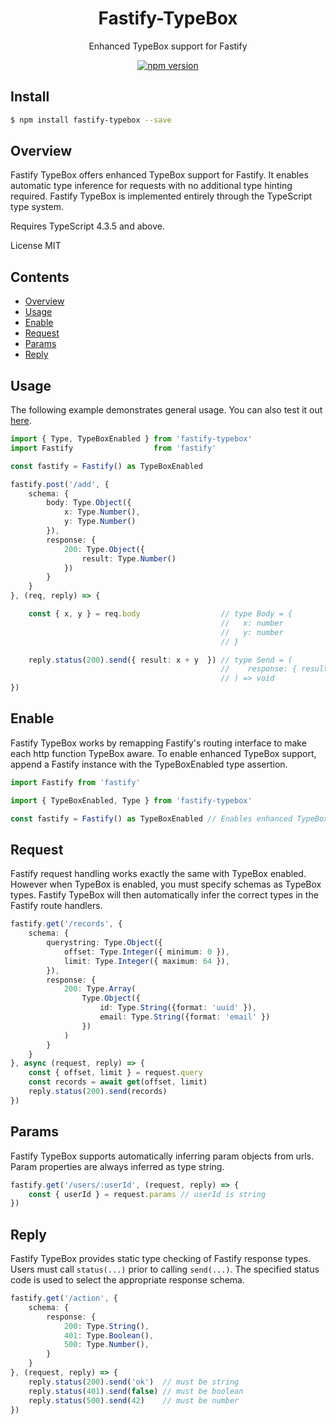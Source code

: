 <div align='center'>

<h1>Fastify-TypeBox</h1>

<p>Enhanced TypeBox support for Fastify</p>

[![npm version](https://badge.fury.io/js/fastify-typebox.svg)](https://badge.fury.io/js/fastify-typebox)

</div>

## Install

```bash
$ npm install fastify-typebox --save
```

## Overview

Fastify TypeBox offers enhanced TypeBox support for Fastify. It enables automatic type inference for requests with no additional type hinting required. Fastify TypeBox is implemented entirely through the TypeScript type system.

Requires TypeScript 4.3.5 and above.

License MIT

## Contents

- [Overview](#Overview)
- [Usage](#Usage)
- [Enable](#Enable)
- [Request](#Request)
- [Params](#Params)
- [Reply](#Reply)

## Usage

The following example demonstrates general usage. You can also test it out [here](https://www.typescriptlang.org/play?#code/JYWwDg9gTgLgBAMQIYGcbAGYE867-gvDKCEOAcg1XW3IFgAoUSWOAb0WsywBUswApgCEIADwA0cPoLgBfOMVIUqabgFoY-AQCMx9BowD0huGrPmLlq9Zu279s0ZMBBMIIB2AE06rscAO7AMAAWPjS8WiKicJoyqCgCsMAQ7k6mDhmZWRmMjADGKWgKXH4AvGHcABQAlHCoFdjSwmK5DMbp2Z1dWWkAIgIYwO4CcCQArjAj9YJQcGMoY0gANgB0cACKY4k4SF5wAEoCKJDuCTFaKHUTEHBDGIlQAp4rad1v7zatKuErAOYCMEq5EMSE8nnIkg4jHwKDywQEICQAC52NDCHAAI5bKBYNBQIa-FFNFYAeW0ACsBHlAWw0ei8MipFoVgA5MYgbSJGriOn0uDaInMtkcrnVXn4WTVHkMemPY6FAQo2kyvm4ABMAAYNYLBKSKVSaeLVaMjmMljAdQJWezOVAakbCJKHXJebJGLJJJVHhjJI8wEssLVSgA+E3+rArNBIGDzSqajXVSMCLyVZX4OVmi0mjErLHbFZIOAAamzuexEe07uq1SAA).

```typescript
import { Type, TypeBoxEnabled } from 'fastify-typebox'
import Fastify                  from 'fastify'

const fastify = Fastify() as TypeBoxEnabled

fastify.post('/add', { 
    schema: {
        body: Type.Object({
            x: Type.Number(),
            y: Type.Number()
        }),
        response: {
            200: Type.Object({
                result: Type.Number()
            })
        }
    }
}, (req, reply) => {

    const { x, y } = req.body                  // type Body = {
                                               //   x: number
                                               //   y: number
                                               // }

    reply.status(200).send({ result: x + y  }) // type Send = (
                                               //    response: { result: number }
                                               // ) => void
})
```

## Enable

Fastify TypeBox works by remapping Fastify's routing interface to make each http function TypeBox aware. To enable enhanced TypeBox support, append a Fastify instance with the TypeBoxEnabled type assertion.

```typescript
import Fastify from 'fastify'

import { TypeBoxEnabled, Type } from 'fastify-typebox'

const fastify = Fastify() as TypeBoxEnabled // Enables enhanced TypeBox support
```

## Request

Fastify request handling works exactly the same with TypeBox enabled. However when TypeBox is enabled, you must specify schemas as TypeBox types. Fastify TypeBox will then automatically infer the correct types in the Fastify route handlers.

```typescript
fastify.get('/records', {
    schema: {
        querystring: Type.Object({
            offset: Type.Integer({ minimum: 0 }),
            limit: Type.Integer({ maximum: 64 }),
        }),
        response: {
            200: Type.Array(
                Type.Object({
                    id: Type.String({format: 'uuid' }),
                    email: Type.String({format: 'email' })
                })
            )
        }
    }
}, async (request, reply) => {
    const { offset, limit } = request.query
    const records = await get(offset, limit)
    reply.status(200).send(records)
})
```

## Params

Fastify TypeBox supports automatically inferring param objects from urls. Param properties are always inferred as type string.

```typescript
fastify.get('/users/:userId', (request, reply) => {
    const { userId } = request.params // userId is string
})
```

## Reply

Fastify TypeBox provides static type checking of Fastify response types. Users must call `status(...)` prior to calling `send(...)`. The specified status code is used to select the appropriate response schema.

```typescript
fastify.get('/action', {
    schema: {
        response: {
            200: Type.String(),
            401: Type.Boolean(),
            500: Type.Number(),
        }
    }
}, (request, reply) => {
    reply.status(200).send('ok')  // must be string
    reply.status(401).send(false) // must be boolean
    reply.status(500).send(42)    // must be number
})
```

